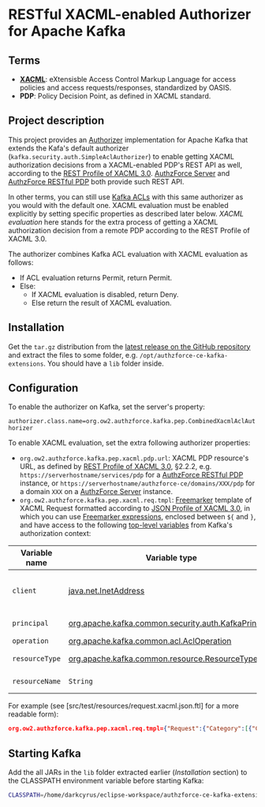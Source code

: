 # RESTful XACML-enabled Authorizer for Apache Kafka

## Terms
* **[XACML](http://docs.oasis-open.org/xacml/3.0/xacml-3.0-core-spec-os-en.html)**: eXtensisble Access Control Markup Language for access policies and access requests/responses, standardized by OASIS.
* **PDP**: Policy Decision Point, as defined in XACML standard.

## Project description
This project provides an [Authorizer](https://kafka.apache.org/documentation/#security_authz) implementation for Apache Kafka that extends the Kafa's default authorizer (`kafka.security.auth.SimpleAclAuthorizer`) to enable getting XACML authorization decisions from a XACML-enabled PDP's REST API as well, according to the [REST Profile of XACML 3.0](http://docs.oasis-open.org/xacml/xacml-rest/v1.0/xacml-rest-v1.0.html). [AuthzForce Server](https://github.com/authzforce/server) and [AuthzForce RESTful PDP](https://github.com/authzforce/restful-pdp) both provide such REST API.

In other terms, you can still use [Kafka ACLs](http://kafka.apache.org/documentation.html#security_authz) with this same authorizer as you would with the default one. XACML evaluation must be enabled explicitly by setting specific properties as described later below. *XACML evaluation* here stands for the extra process of getting a XACML authorization decision from a remote PDP according to the REST Profile of XACML 3.0.

The authorizer combines Kafka ACL evaluation with XACML evaluation as follows: 

* If ACL evaluation returns Permit, return Permit.
* Else: 
  * If XACML evaluation is disabled, return Deny.
  * Else return the result of XACML evaluation.
  
## Installation
Get the `tar.gz` distribution from the [latest release on the GitHub repository](https://github.com/DRIVER-EU/kafka-combined-acl-xacml-authorizer/releases) and extract the files to some folder, e.g. `/opt/authzforce-ce-kafka-extensions`. You should have a `lib` folder inside.

## Configuration
To enable the authorizer on Kafka, set the server's property: 

`authorizer.class.name=org.ow2.authzforce.kafka.pep.CombinedXacmlAclAuthorizer`

To enable XACML evaluation, set the extra following authorizer properties:
* `org.ow2.authzforce.kafka.pep.xacml.pdp.url`: XACML PDP resource's URL, as defined by [REST Profile of XACML 3.0](http://docs.oasis-open.org/xacml/xacml-rest/v1.0/xacml-rest-v1.0.html), §2.2.2, e.g. `https://serverhostname/services/pdp` for a [AuthzForce RESTful PDP](https://github.com/authzforce/restful-pdp) instance, or `https://serverhostname/authzforce-ce/domains/XXX/pdp` for a domain `XXX` on a [AuthzForce Server](https://github.com/authzforce/server) instance.
* `org.ow2.authzforce.kafka.pep.xacml.req.tmpl`: [Freemarker](https://freemarker.apache.org/) template of XACML Request formatted according to [JSON Profile of XACML 3.0](http://docs.oasis-open.org/xacml/xacml-json-http/v1.0/xacml-json-http-v1.0.html), in which you can use [Freemarker expressions](https://freemarker.apache.org/docs/dgui_template_exp.html), enclosed between `${` and `}`, and have access to the following [top-level variables](https://freemarker.apache.org/docs/dgui_template_exp.html#dgui_template_exp_var_toplevel) from Kafka's authorization context:

| Variable name | Variable type | Description |
| --- | --- | --- |
|`client` | [java.net.InetAddress](https://docs.oracle.com/javase/8/docs/api/java/net/InetAddress.html) | client/user host name or IP address |
|`principal`| [org.apache.kafka.common.security.auth.KafkaPrincipal](https://kafka.apache.org/11/javadoc/org/apache/kafka/common/security/auth/KafkaPrincipal.html)| user principal|
|`operation`|[org.apache.kafka.common.acl.AclOperation](http://kafka.apache.org/11/javadoc/index.html?org/apache/kafka/common/acl/AclOperation.html)|operation|
|`resourceType`|[org.apache.kafka.common.resource.ResourceType](https://kafka.apache.org/11/javadoc/org/apache/kafka/common/resource/ResourceType.html)|resource type|
|`resourceName`|`String`|resource name|


For example (see [src/test/resources/request.xacml.json.ftl] for a more readable form):
 
```json
org.ow2.authzforce.kafka.pep.xacml.req.tmpl={"Request":{"Category":[{"CategoryId":"urn:oasis:names:tc:xacml:1.0:subject-category:access-subject","Attribute":[{"AttributeId":"urn:oasis:names:tc:xacml:1.0:subject:subject-id","DataType":"http://www.w3.org/2001/XMLSchema#string","Value":"${principal.name}"},{"AttributeId":"urn:oasis:names:tc:xacml:1.0:subject:authn-locality:dns-name","DataType":"urn:oasis:names:tc:xacml:2.0:data-type:dnsName","Value":"${clientHost.hostName}"},{"AttributeId":"urn:oasis:names:tc:xacml:3.0:subject:authn-locality:ip-address","DataType":"urn:oasis:names:tc:xacml:2.0:data-type:ipAddress","Value":"${clientHost.hostAddress}"}]},{"CategoryId":"urn:oasis:names:tc:xacml:3.0:attribute-category:action","Attribute":[{"AttributeId":"urn:oasis:names:tc:xacml:1.0:action:action-id","DataType":"http://www.w3.org/2001/XMLSchema#string","Value":"${operation}",}]},{"CategoryId":"urn:oasis:names:tc:xacml:3.0:attribute-category:resource","Attribute":[{"AttributeId":"urn:thalesgroup:xacml:resource:resource-type","DataType":"http://www.w3.org/2001/XMLSchema#string","Value":"${resourceType}"},{"AttributeId":"urn:oasis:names:tc:xacml:1.0:resource:resource-id","DataType":"http://www.w3.org/2001/XMLSchema#string","Value":"${resourceName}"}]},{"CategoryId":"urn:oasis:names:tc:xacml:3.0:attribute-category:environment","Attribute":[{"AttributeId":"urn:thalesgroup:xacml:environment:deployment-environment","DataType":"http://www.w3.org/2001/XMLSchema#string","Value":"DEV"}]}]}}
```

## Starting Kafka
Add the all JARs in the `lib` folder extracted earlier (*Installation* section) to the CLASSPATH environment variable before starting Kafka:

```sh
CLASSPATH=/home/darkcyrus/eclipse-workspace/authzforce-ce-kafka-extensions/target/authzforce-ce-kafka-extensions-0.1.0-SNAPSHOT/lib/* bin/kafka-server-start.sh config/server.properties
```
